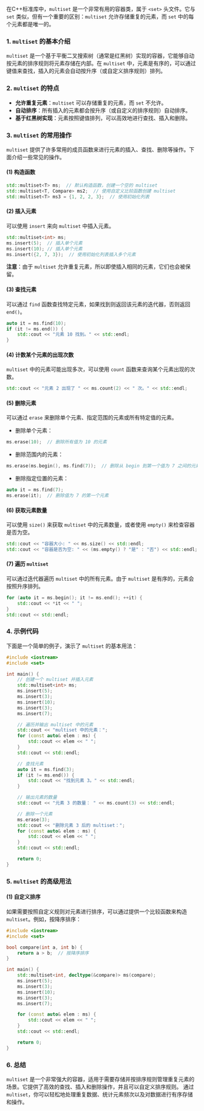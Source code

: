 在C++标准库中，`multiset` 是一个非常有用的容器类，属于 `<set>` 头文件。它与 `set` 类似，但有一个重要的区别：`multiset` 允许存储重复的元素，而 `set` 中的每个元素都是唯一的。

### 1. `multiset` 的基本介绍

`multiset` 是一个基于平衡二叉搜索树（通常是红黑树）实现的容器，它能够自动按元素的排序规则将元素存储在内部。在 `multiset` 中，元素是有序的，可以通过键值来查找，插入的元素会自动按升序（或自定义排序规则）排列。

### 2. `multiset` 的特点

- **允许重复元素**：`multiset` 可以存储重复的元素，而 `set` 不允许。
- **自动排序**：所有插入的元素都会按升序（或自定义的排序规则）自动排序。
- **基于红黑树实现**：元素按照键值排列，可以高效地进行查找、插入和删除。

### 3. `multiset` 的常用操作

`multiset` 提供了许多常用的成员函数来进行元素的插入、查找、删除等操作。下面介绍一些常见的操作。

#### (1) 构造函数

```cpp
std::multiset<T> ms;  // 默认构造函数，创建一个空的 multiset
std::multiset<T, Compare> ms2;  // 使用自定义比较函数创建 multiset
std::multiset<T> ms3 = {1, 2, 2, 3};  // 使用初始化列表
```

#### (2) 插入元素

可以使用 `insert` 来向 `multiset` 中插入元素。

```cpp
std::multiset<int> ms;
ms.insert(5);  // 插入单个元素
ms.insert(10); // 插入单个元素
ms.insert({2, 7, 3});  // 使用初始化列表插入多个元素
```

**注意**：由于 `multiset` 允许重复元素，所以即使插入相同的元素，它们也会被保留。

#### (3) 查找元素

可以通过 `find` 函数查找特定元素，如果找到则返回该元素的迭代器，否则返回 `end()`。

```cpp
auto it = ms.find(10);
if (it != ms.end()) {
    std::cout << "元素 10 找到。" << std::endl;
}
```

#### (4) 计数某个元素的出现次数

`multiset` 中的元素可能出现多次，可以使用 `count` 函数来查询某个元素出现的次数。

```cpp
std::cout << "元素 2 出现了 " << ms.count(2) << " 次。" << std::endl;
```

#### (5) 删除元素

可以通过 `erase` 来删除单个元素、指定范围的元素或所有特定值的元素。

- 删除单个元素：

```cpp
ms.erase(10);  // 删除所有值为 10 的元素
```

- 删除范围内的元素：

```cpp
ms.erase(ms.begin(), ms.find(7));  // 删除从 begin 到第一个值为 7 之间的元素
```

- 删除指定位置的元素：

```cpp
auto it = ms.find(7);
ms.erase(it);  // 删除值为 7 的第一个元素
```

#### (6) 获取元素数量

可以使用 `size()` 来获取 `multiset` 中的元素数量，或者使用 `empty()` 来检查容器是否为空。

```cpp
std::cout << "容器大小: " << ms.size() << std::endl;
std::cout << "容器是否为空: " << (ms.empty() ? "是" : "否") << std::endl;
```

#### (7) 遍历 `multiset`

可以通过迭代器遍历 `multiset` 中的所有元素。由于 `multiset` 是有序的，元素会按照升序排列。

```cpp
for (auto it = ms.begin(); it != ms.end(); ++it) {
    std::cout << *it << " ";
}
std::cout << std::endl;
```

### 4. 示例代码

下面是一个简单的例子，演示了 `multiset` 的基本用法：

```cpp
#include <iostream>
#include <set>

int main() {
    // 创建一个 multiset 并插入元素
    std::multiset<int> ms;
    ms.insert(5);
    ms.insert(3);
    ms.insert(10);
    ms.insert(3);
    ms.insert(7);

    // 遍历并输出 multiset 中的元素
    std::cout << "multiset 中的元素：";
    for (const auto& elem : ms) {
        std::cout << elem << " ";
    }
    std::cout << std::endl;

    // 查找元素
    auto it = ms.find(3);
    if (it != ms.end()) {
        std::cout << "找到元素 3。" << std::endl;
    }

    // 输出元素的数量
    std::cout << "元素 3 的数量： " << ms.count(3) << std::endl;

    // 删除一个元素
    ms.erase(3);
    std::cout << "删除元素 3 后的 multiset：";
    for (const auto& elem : ms) {
        std::cout << elem << " ";
    }
    std::cout << std::endl;

    return 0;
}
```

### 5. `multiset` 的高级用法

#### (1) 自定义排序

如果需要按照自定义规则对元素进行排序，可以通过提供一个比较函数来构造 `multiset`。例如，按降序排序：

```cpp
#include <iostream>
#include <set>

bool compare(int a, int b) {
    return a > b;  // 按降序排序
}

int main() {
    std::multiset<int, decltype(&compare)> ms(compare);
    ms.insert(5);
    ms.insert(3);
    ms.insert(10);
    ms.insert(3);
    ms.insert(7);

    for (const auto& elem : ms) {
        std::cout << elem << " ";
    }
    std::cout << std::endl;

    return 0;
}
```

### 6. 总结

`multiset` 是一个非常强大的容器，适用于需要存储并按排序规则管理重复元素的场景。它提供了高效的查找、插入和删除操作，并且可以自定义排序规则。
通过 `multiset`，你可以轻松地处理重复数据、统计元素频次以及对数据进行有序存储和操作。
